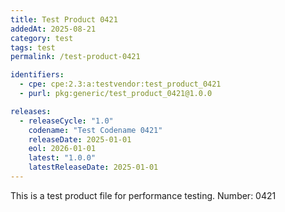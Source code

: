 ```yaml
---
title: Test Product 0421
addedAt: 2025-08-21
category: test
tags: test
permalink: /test-product-0421

identifiers:
  - cpe: cpe:2.3:a:testvendor:test_product_0421
  - purl: pkg:generic/test_product_0421@1.0.0

releases:
  - releaseCycle: "1.0"
    codename: "Test Codename 0421"
    releaseDate: 2025-01-01
    eol: 2026-01-01
    latest: "1.0.0"
    latestReleaseDate: 2025-01-01
---
```


This is a test product file for performance testing. Number: 0421
